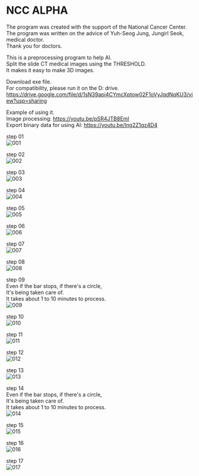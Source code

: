 # NCC ALPHA         
The program was created with the support of the National Cancer Center.     
The program was written on the advice of Yuh-Seog Jung, Jungirl Seok, medical doctor.     
Thank you for doctors.

This is a preprocessing program to help AI.     
Split the slide CT medical images using the THRESHOLD.     
It makes it easy to make 3D images.     

Download exe file.  
For compatibility, please run it on the D: drive.           
https://drive.google.com/file/d/1sN39api4CYmcXptow02F1oVyJqdNqKU3/view?usp=sharing 
    
Example of using it.            
Image processing: https://youtu.be/pSR4JTB8EmI      
Export binary data for using AI: https://youtu.be/lng2Z1qz4D4           

step 01                
![001](https://user-images.githubusercontent.com/19296155/147617848-ea91ac5b-4e99-4b4a-9267-c988c92b652f.png)

step 02         
![002](https://user-images.githubusercontent.com/19296155/147617855-4da5111b-542b-4bcb-8ce0-61510daaa21a.png)

step 03         
![003](https://user-images.githubusercontent.com/19296155/147617858-812e90f5-96f0-4ee7-b6a6-e9185bd310f7.png)

step 04         
![004](https://user-images.githubusercontent.com/19296155/147617859-efe3c6d1-b1c1-4a2f-b2b9-9176fdb6aff0.png)

step 05         
![005](https://user-images.githubusercontent.com/19296155/147617860-bcbba31b-d96c-4514-98c3-b0cc67f3d182.png)

step 06         
![006](https://user-images.githubusercontent.com/19296155/147617861-e2050716-1fb0-4b4b-8cd6-8953ca4ed015.png)

step 07        
![007](https://user-images.githubusercontent.com/19296155/147617863-4d90c06f-d4ce-4700-ac57-05b60a0e415b.png)

step 08         
![008](https://user-images.githubusercontent.com/19296155/147617868-1082f5ed-96d6-4dea-bdc9-ba53a3548d05.png)

step 09         
Even if the bar stops, if there's a circle,         
It's being taken care of.           
It takes about 1 to 10 minutes to process.          
![009](https://user-images.githubusercontent.com/19296155/147617870-11e81e26-2b98-4866-8ad2-0be4a2ad0938.png)

step 10         
![010](https://user-images.githubusercontent.com/19296155/147617880-27eeddc6-c519-4306-ba00-89b962e81c59.png)

step 11         
![011](https://user-images.githubusercontent.com/19296155/147617885-60cb8cd3-fe36-4cdf-8755-165677f81cb8.png)

step 12         
![012](https://user-images.githubusercontent.com/19296155/147617888-1b937e01-bea0-49cb-819d-b0255599cd09.png)

step 13         
![013](https://user-images.githubusercontent.com/19296155/147617889-ba01d15a-c03e-4a35-998a-344f8e19c75c.png)

step 14      
Even if the bar stops, if there's a circle,         
It's being taken care of.           
It takes about 1 to 10 minutes to process.          
![014](https://user-images.githubusercontent.com/19296155/147617892-8846e149-ec10-41e6-82a9-916947fb0f96.png)

step 15         
![015](https://user-images.githubusercontent.com/19296155/147617893-840b1df6-4527-4581-88cc-9fefd28b3b44.png)

step 16         
![016](https://user-images.githubusercontent.com/19296155/147617897-af509cb9-66d3-4ab2-ab49-dc12d664b31a.png)

step 17         
![017](https://user-images.githubusercontent.com/19296155/147617898-90a2b45b-8a18-428c-8c38-b3acace37adf.png)
